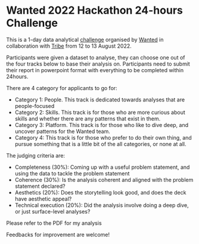 # Wanted 2022 Hackathon 24-hours Challenge 

This is a 1-day data analytical [challenge](https://www.wanted.jobs/events/coderswantedxtribe?utm_source=email&utm_medium=braze_global&utm_campaign=global_coderswantedxtribe) organised by [Wanted](https://www.wanted.jobs/) in collaboration with [Tribe](https://tribex.co/) from 12 to 13 August 2022.

Participants were given a dataset to analyse, they can choose one out of the four tracks below to base their analysis on. Participants need to submit their report in powerpoint format with everything to be completed within 24hours. 

There are 4 category for applicants to go for:
- Category 1: People. This track is dedicated towards analyses that are people-focused
- Category 2: Skills. This track is for those who are more curious about skills and whether there are any patterns that exist in them. 
- Category 3: Platform. This track is for those who like to dive deep, and uncover patterns for the Wanted team.
- Category 4: This track is for those who prefer to do their own thing, and pursue something that is a little bit of the all categories, or none at all.

The judging criteria are:
- Completeness (30%): Coming up with a useful problem statement, and using the data to tackle the problem statement
- Coherence (30%): Is the analysis coherent and aligned with the problem statement declared?
- Aesthetics (20%): Does the storytelling look good, and does the deck have aesthetic appeal?
- Technical execution (20%): Did the analysis involve doing a deep dive, or just surface-level analyses? 

Please refer to the PDF for my analysis

Feedbacks for improvement are welcome! 
